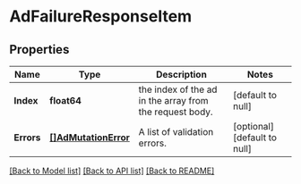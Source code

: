 # AdFailureResponseItem

## Properties
Name | Type | Description | Notes
------------ | ------------- | ------------- | -------------
**Index** | **float64** | the index of the ad in the array from the request body. | [default to null]
**Errors** | [**[]AdMutationError**](AdMutationError.md) | A list of validation errors. | [optional] [default to null]

[[Back to Model list]](../README.md#documentation-for-models) [[Back to API list]](../README.md#documentation-for-api-endpoints) [[Back to README]](../README.md)

